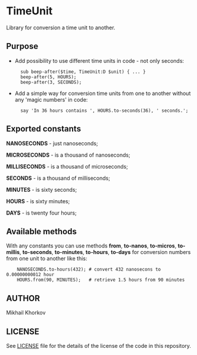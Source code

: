 TimeUnit
========

Library for conversion a time unit to another.

Purpose
-------

* Add possibility to use different time units in
code - not only seconds:

        sub beep-after($time, TimeUnit:D $unit) { ... }
        beep-after(5, HOURS);
        beep-after(3, SECONDS);

* Add a simple way for conversion time units from
one to another without any 'magic numbers' in code:

        say 'In 36 hours contains ', HOURS.to-seconds(36), ' seconds.';

Exported constants
------------------

**NANOSECONDS** - just nanoseconds;

**MICROSECONDS** - is a thousand of nanoseconds;

**MILLISECONDS** - is a thousand of microseconds;

**SECONDS** - is a thousand of milliseconds;

**MINUTES** - is sixty seconds;

**HOURS** - is sixty minutes;

**DAYS** - is twenty four hours;

Available methods
-----------------

With any constants you can use methods **from**, **to-nanos**, **to-micros**, **to-millis**,
**to-seconds**, **to-minutes**, **to-hours**, **to-days** for conversion numbers 
from one unit to another like this:

        NANOSECONDS.to-hours(432); # convert 432 nanosecons to 0.00000000012 hour
        HOURS.from(90, MINUTES);   # retrieve 1.5 hours from 90 minutes

AUTHOR
------

Mikhail Khorkov

LICENSE
-------

See [LICENSE](LICENSE) file for the details of the license of the code in this repository.

       




